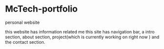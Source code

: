 # McTech-portfolio
personal website

this website has information related me 
this site has navigation bar, a intro section, about section, project(which is currently working on right now ) and the contact section.



